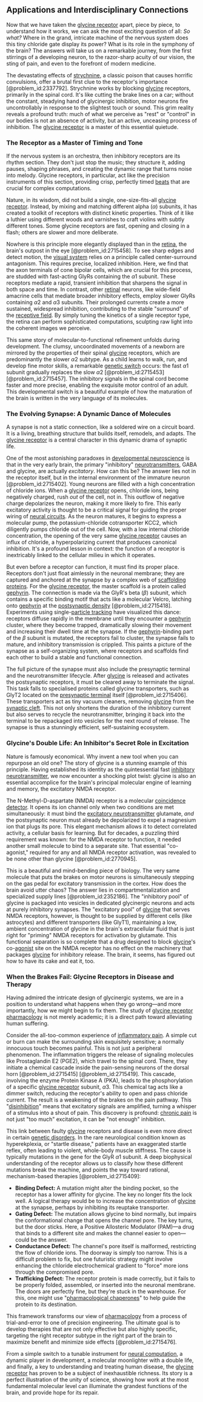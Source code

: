 ## Applications and Interdisciplinary Connections

Now that we have taken the [glycine receptor](@article_id:163034) apart, piece by piece, to understand how it works, we can ask the most exciting question of all: *So what?* Where in the grand, intricate machine of the nervous system does this tiny chloride gate display its power? What is its role in the symphony of the brain? The answers will take us on a remarkable journey, from the first stirrings of a developing neuron, to the razor-sharp acuity of our vision, the sting of pain, and even to the forefront of modern medicine.

The devastating effects of [strychnine](@article_id:176737), a classic poison that causes horrific convulsions, offer a brutal first clue to the receptor's importance [@problem_id:2337792]. Strychnine works by blocking [glycine](@article_id:176037) receptors, primarily in the spinal cord. It's like cutting the brake lines on a car; without the constant, steadying hand of glycinergic inhibition, motor neurons fire uncontrollably in response to the slightest touch or sound. This grim reality reveals a profound truth: much of what we perceive as "rest" or "control" in our bodies is not an absence of activity, but an active, unceasing process of inhibition. The [glycine receptor](@article_id:163034) is a master of this essential quietude.

### The Receptor as a Master of Timing and Tone

If the nervous system is an orchestra, then inhibitory receptors are its rhythm section. They don't just stop the music; they structure it, adding pauses, shaping phrases, and creating the dynamic range that turns noise into melody. Glycine receptors, in particular, act like the precision instruments of this section, providing crisp, perfectly timed [beats](@article_id:191434) that are crucial for complex computations.

Nature, in its wisdom, did not build a single, one-size-fits-all [glycine receptor](@article_id:163034). Instead, by mixing and matching different alpha ($\alpha$) subunits, it has created a toolkit of receptors with distinct kinetic properties. Think of it like a luthier using different woods and varnishes to craft violins with subtly different tones. Some glycine receptors are fast, opening and closing in a flash; others are slower and more deliberate.

Nowhere is this principle more elegantly displayed than in the [retina](@article_id:147917), the brain's outpost in the eye [@problem_id:2715458]. To see sharp edges and detect motion, the [visual system](@article_id:150787) relies on a principle called center-surround antagonism. This requires precise, localized inhibition. Here, we find that the axon terminals of cone bipolar cells, which are crucial for this process, are studded with fast-acting GlyRs containing the $\alpha1$ subunit. These receptors mediate a rapid, transient inhibition that sharpens the signal in both space and time. In contrast, other [retinal](@article_id:177175) neurons, like wide-field amacrine cells that mediate broader inhibitory effects, employ slower GlyRs containing $\alpha2$ and $\alpha3$ subunits. Their prolonged currents create a more sustained, widespread inhibition, contributing to the stable "surround" of the [receptive field](@article_id:634057). By simply tuning the kinetics of a single receptor type, the retina can perform sophisticated computations, sculpting raw light into the coherent images we perceive.

This same story of molecular-to-functional refinement unfolds during development. The clumsy, uncoordinated movements of a newborn are mirrored by the properties of their spinal [glycine](@article_id:176037) receptors, which are predominantly the slower $\alpha2$ subtype. As a child learns to walk, run, and develop fine motor skills, a remarkable [genetic switch](@article_id:269791) occurs: the fast $\alpha1$ subunit gradually replaces the slow $\alpha2$ [@problem_id:2715453] [@problem_id:2715457]. The inhibitory signals in the spinal cord become faster and more precise, enabling the exquisite motor control of an adult. This developmental switch is a beautiful example of how the maturation of the brain is written in the very language of its molecules.

### The Evolving Synapse: A Dynamic Dance of Molecules

A synapse is not a static connection, like a soldered wire on a circuit board. It is a living, breathing structure that builds itself, remodels, and adapts. The [glycine receptor](@article_id:163034) is a central character in this dynamic drama of synaptic life.

One of the most astonishing paradoxes in [developmental neuroscience](@article_id:178553) is that in the very early brain, the primary "inhibitory" [neurotransmitters](@article_id:156019), GABA and glycine, are actually *excitatory*. How can this be? The answer lies not in the receptor itself, but in the internal environment of the immature neuron [@problem_id:2715402]. Young neurons are filled with a high concentration of chloride ions. When a [glycine receptor](@article_id:163034) opens, chloride ions, being negatively charged, rush *out* of the cell, not in. This outflow of negative charge depolarizes the neuron, making it more likely to fire. This early excitatory activity is thought to be a critical signal for guiding the proper wiring of [neural circuits](@article_id:162731). As the neuron matures, it begins to express a molecular pump, the potassium-chloride cotransporter KCC2, which diligently pumps chloride out of the cell. Now, with a low internal chloride concentration, the opening of the very same [glycine receptor](@article_id:163034) causes an influx of chloride, a hyperpolarizing current that produces canonical inhibition. It's a profound lesson in context: the function of a receptor is inextricably linked to the cellular milieu in which it operates.

But even before a receptor can function, it must find its proper place. Receptors don't just float aimlessly in the neuronal membrane; they are captured and anchored at the synapse by a complex web of [scaffolding proteins](@article_id:169360). For the [glycine receptor](@article_id:163034), the master scaffold is a protein called [gephyrin](@article_id:193031). The connection is made via the GlyR's beta ($\beta$) subunit, which contains a specific binding motif that acts like a molecular Velcro, latching onto [gephyrin](@article_id:193031) at the [postsynaptic density](@article_id:148471) [@problem_id:2715418]. Experiments using single-[particle tracking](@article_id:190247) have visualized this dance: receptors diffuse rapidly in the membrane until they encounter a [gephyrin](@article_id:193031) cluster, where they become trapped, dramatically slowing their movement and increasing their dwell time at the synapse. If the [gephyrin](@article_id:193031)-binding part of the $\beta$ subunit is mutated, the receptors fail to cluster, the synapse fails to mature, and inhibitory transmission is crippled. This paints a picture of the synapse as a self-organizing system, where receptors and scaffolds find each other to build a stable and functional connection.

The full picture of the synapse must also include the presynaptic terminal and the neurotransmitter lifecycle. After [glycine](@article_id:176037) is released and activates the postsynaptic receptors, it must be cleared away to terminate the signal. This task falls to specialised proteins called glycine transporters, such as GlyT2 located on the [presynaptic terminal](@article_id:169059) itself [@problem_id:2715406]. These transporters act as tiny vacuum cleaners, removing [glycine](@article_id:176037) from the [synaptic cleft](@article_id:176612). This not only shortens the duration of the inhibitory current but also serves to recycle the neurotransmitter, bringing it back into the terminal to be repackaged into vesicles for the next round of release. The synapse is thus a stunningly efficient, self-sustaining ecosystem.

### Glycine's Double Life: An Inhibitor's Secret Role in Excitation

Nature is famously economical. Why invent a new tool when you can repurpose an old one? The story of glycine is a stunning example of this principle. Having established its identity as the quintessential fast [inhibitory neurotransmitter](@article_id:170780), we now encounter a shocking plot twist: glycine is also an essential accomplice for the brain's principal molecular engine of learning and memory, the excitatory NMDA receptor.

The N-Methyl-D-aspartate (NMDA) receptor is a molecular [coincidence detector](@article_id:169128). It opens its ion channel only when two conditions are met simultaneously: it must bind the [excitatory neurotransmitter](@article_id:170554) glutamate, *and* the postsynaptic neuron must already be depolarized to expel a magnesium ion that plugs its pore. This elegant mechanism allows it to detect correlated activity, a cellular basis for learning. But for decades, a puzzling third requirement was known: for the NMDA receptor to function, it needed another small molecule to bind to a separate site. That essential "co-agonist," required for any and all NMDA receptor activation, was revealed to be none other than glycine [@problem_id:2770945].

This is a beautiful and mind-bending piece of biology. The very same molecule that puts the brakes on motor neurons is simultaneously stepping on the gas pedal for excitatory transmission in the cortex. How does the brain avoid utter chaos? The answer lies in compartmentalization and specialized supply lines [@problem_id:2352186]. The "inhibitory pool" of glycine is packaged into vesicles in dedicated glycinergic neurons and acts at purely inhibitory synapses. The "excitatory pool" of [glycine](@article_id:176037) that serves NMDA receptors, however, is thought to be supplied by different cells (like astrocytes) and different transporters (like GlyT1), maintaining a low, ambient concentration of glycine in the brain's extracellular fluid that is just right for "priming" NMDA receptors for activation by glutamate. This functional separation is so complete that a drug designed to block [glycine](@article_id:176037)'s co-[agonist](@article_id:163003) site on the NMDA receptor has no effect on the machinery that packages [glycine](@article_id:176037) for inhibitory release. The brain, it seems, has figured out how to have its cake and eat it, too.

### When the Brakes Fail: Glycine Receptors in Disease and Therapy

Having admired the intricate design of glycinergic systems, we are in a position to understand what happens when they go wrong—and more importantly, how we might begin to fix them. The study of [glycine receptor](@article_id:163034) [pharmacology](@article_id:141917) is not merely academic; it is a direct path toward alleviating human suffering.

Consider the all-too-common experience of [inflammatory pain](@article_id:189018). A simple cut or burn can make the surrounding skin exquisitely sensitive; a normally innocuous touch becomes painful. This is not just a peripheral phenomenon. The inflammation triggers the release of signaling molecules like Prostaglandin E2 (PGE2), which travel to the spinal cord. There, they initiate a chemical cascade inside the pain-sensing neurons of the dorsal horn [@problem_id:2715415] [@problem_id:2715419]. This cascade, involving the enzyme Protein Kinase A (PKA), leads to the phosphorylation of a specific [glycine receptor](@article_id:163034) subunit, $\alpha3$. This chemical tag acts like a dimmer switch, reducing the receptor's ability to open and pass chloride current. The result is a weakening of the brakes on the pain pathway. This "[disinhibition](@article_id:164408)" means that excitatory signals are amplified, turning a whisper of a stimulus into a shout of pain. This discovery is profound: [chronic pain](@article_id:162669) is not just "too much" excitation, it can be "not enough" inhibition.

This link between faulty [glycine](@article_id:176037) receptors and disease is even more direct in certain [genetic disorders](@article_id:261465). In the rare neurological condition known as hyperekplexia, or "startle disease," patients have an exaggerated startle reflex, often leading to violent, whole-body muscle stiffness. The cause is typically mutations in the gene for the GlyR $\alpha1$ subunit. A deep biophysical understanding of the receptor allows us to classify how these different mutations break the machine, and points the way toward rational, mechanism-based therapies [@problem_id:2715409]:

*   **Binding Defect:** A mutation might alter the binding pocket, so the receptor has a lower affinity for glycine. The key no longer fits the lock well. A logical therapy would be to increase the concentration of [glycine](@article_id:176037) at the synapse, perhaps by inhibiting its reuptake transporter.
*   **Gating Defect:** The mutation allows glycine to bind normally, but impairs the conformational change that opens the channel pore. The key turns, but the door sticks. Here, a Positive Allosteric Modulator (PAM)—a drug that binds to a different site and makes the channel easier to open—could be the answer.
*   **Conductance Defect:** The channel's pore itself is malformed, restricting the flow of chloride ions. The doorway is simply too narrow. This is a difficult problem to fix, but one futuristic strategy might involve enhancing the chloride electrochemical gradient to "force" more ions through the compromised pore.
*   **Trafficking Defect:** The receptor protein is made correctly, but it fails to be properly folded, assembled, or inserted into the neuronal membrane. The doors are perfectly fine, but they're stuck in the warehouse. For this, one might use "[pharmacological chaperones](@article_id:197168)" to help guide the protein to its destination.

This framework transforms our view of [pharmacology](@article_id:141917) from a process of trial-and-error to one of precision engineering. The ultimate goal is to develop therapies that are not only effective but also highly specific, targeting the right receptor subtype in the right part of the brain to maximize benefit and minimize side effects [@problem_id:2715476].

From a simple switch to a tunable instrument for [neural computation](@article_id:153564), a dynamic player in development, a molecular moonlighter with a double life, and finally, a key to understanding and treating human disease, the [glycine receptor](@article_id:163034) has proven to be a subject of inexhaustible richness. Its story is a perfect illustration of the unity of science, showing how work at the most fundamental molecular level can illuminate the grandest functions of the brain, and provide hope for its repair.